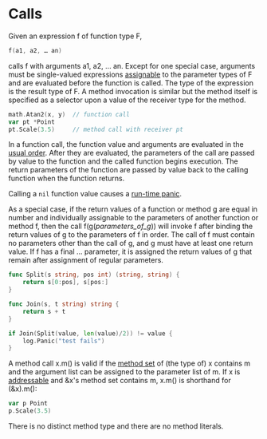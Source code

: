 # Calls

Given an expression f of function type F,

```go
f(a1, a2, … an)
```

calls f with arguments a1, a2, … an. Except for one special case, arguments must be single-valued expressions [assignable](/Statements/assignments.html) to the parameter types of F and are evaluated before the function is called. The type of the expression is the result type of F. A method invocation is similar but the method itself is specified as a selector upon a value of the receiver type for the method.

```go
math.Atan2(x, y)  // function call
var pt *Point
pt.Scale(3.5)     // method call with receiver pt
```

In a function call, the function value and arguments are evaluated in the [usual order](/Expressions/order_of_evaluation.html). After they are evaluated, the parameters of the call are passed by value to the function and the called function begins execution. The return parameters of the function are passed by value back to the calling function when the function returns.

Calling a `nil` function value causes a [run-time panic](/Run-time%20panics/).

As a special case, if the return values of a function or method g are equal in number and individually assignable to the parameters of another function or method f, then the call f(g(*parameters_of_g*)) will invoke f after binding the return values of g to the parameters of f in order. The call of f must contain no parameters other than the call of g, and g must have at least one return value. If f has a final ... parameter, it is assigned the return values of g that remain after assignment of regular parameters.

```go
func Split(s string, pos int) (string, string) {
    return s[0:pos], s[pos:]
}

func Join(s, t string) string {
    return s + t
}

if Join(Split(value, len(value)/2)) != value {
    log.Panic("test fails")
}
```

A method call x.m() is valid if the [method set](/Types/method_sets.html) of (the type of) x contains m and the argument list can be assigned to the parameter list of m. If x is [addressable](/Expressions/address_operators.html) and &x's method set contains m, x.m() is shorthand for (&x).m():

```go
var p Point
p.Scale(3.5)
```

There is no distinct method type and there are no method literals.